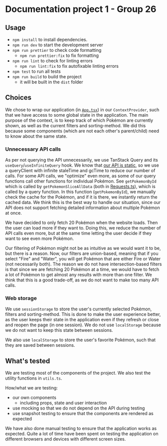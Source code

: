 # Documentation project 1 - Group 26

## Usage

- `npm install` to install dependencies.
- `npm run dev` to start the development server
- `npm run prettier` to check code formatting
  - `npm run prettier:fix` to fix formatting
- `npm run lint` to check for linting errors
  - `npm run lint:fix` to fix autofixable linting errors
- `npm test` to run all tests
- `npm run build` to build the project
  - it will be built in the `dist` folder

## Choices

We chose to wrap our application (in [`App.tsx`](./src/App.tsx)) in our `ContextProvider`, such that we have access to some global state in the application. The main purpose of the context, is to keep track of which Pokémon are currently shown, as well as the current filters and sorting-method. We did this because some components (which are not each other's parent/child) need to know about the same state.

### Unnecessary API calls

As per not querying the API unnecessarily, we use TanStack Query and its `useQuery`/`useInfiniteQuery` hook. We know that [our API is static](https://pokeapi.co/docs/v2#info), so we use a queryClient with infinite staleTime and gcTime to reduce our number of calls. For some API calls, we "optimize" even more, as some of our query functions call other functions for individual Pokémon. See `getPokemonById` which is called by `getPokemonSliceAllData` (both in [Requests.ts](./src/api/Requests.ts)), which is called by a query function. In this function (`getPokemonById`), we manually check the cache for the Pokémon, and if it is there, we instantly return the cached data. We think this is the best way to handle our situation, since our API does not support fetching detailed information about multiple Pokémon at once.

We have decided to only fetch 20 Pokémon when the website loads. Then the user can load more if they want to. Doing this, we reduce the number of API calls even more, but at the same time letting the user decide if they want to see even more Pokémon.

Our filtering of Pokémon might not be as intuitive as we would want it to be, but there is a reason. Now, our filters are union-based, meaning that if you select "Fire" and "Water", you will get Pokémon that are either Fire or Water (not necessarily both). The reason we do not have intersection-based filters is that since we are fetching 20 Pokémon at a time, we would have to fetch a lot of Pokémon to get almost any results with more than one filter. We think that this is a good trade-off, as we do not want to make too many API calls.

### Web storage

We use `sessionStorage` to store the user's currently selected Pokémon, filters and sorting-method. This is done to make the user experience better, as the user keeps their state in the application even if they refresh or close and reopen the page (in one session). We do not use `localStorage` because we do not want to keep this state between sessions.

We also use `localStorage` to store the user's favorite Pokémon, such that they are saved between sessions.

## What's tested

We are testing most of the components of the project. We also test the utility functions in `utils.ts`.

How/what we are testing:

- our own components
  - including props, state and user interaction
- use mocking so that we do not depend on the API during testing
- use snapshot testing to ensure that the components are rendered as expected

We have also done manual testing to ensure that the application works as expected. Quite a lot of time have been spent on testing the application on different browsers and devices with different screen sizes.
